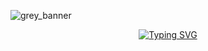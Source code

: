 ![grey_banner](https://github.com/segregates/segregates/assets/79550148/8079be70-e9ef-4bc0-b72c-3e4338995506)



<p align="center">
  <!-- Typing SVG by DenverCoder1 - https://github.com/DenverCoder1/readme-typing-svg -->
  <a href="https://git.io/typing-svg">
    <img src="https://readme-typing-svg.demolab.com?font=Fira+Code&pause=150&color=FF1A1A&width=435&lines=Full-Stack+Website+Developer" alt="Typing SVG" />
  </a>
</p>

<!-- Social Icons Section -->

<!-- Social Badges Section -->


<!--
**segregates/segregates** is a ✨ _special_ ✨ repository because its `README.md` (this file) appears on your GitHub profile.

Here are some ideas to get you started:

- 🔭 I’m currently working on ...
- 🌱 I’m currently learning ...
- 👯 I’m looking to collaborate on ...
- 🤔 I’m looking for help with ...
- 💬 Ask me about ...
- 📫 How to reach me: ...
- 😄 Pronouns: ...
- ⚡ Fun fact: ...
-->
